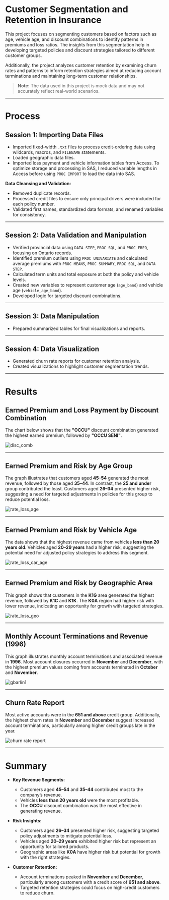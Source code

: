 # Customer Segmentation and Retention in Insurance

This project focuses on segmenting customers based on factors such as age, vehicle age, and discount combinations to identify patterns in premiums and loss ratios. The insights from this segmentation help in developing targeted policies and discount strategies tailored to different customer groups.

Additionally, the project analyzes customer retention by examining churn rates and patterns to inform retention strategies aimed at reducing account terminations and maintaining long-term customer relationships.

> **Note:** The data used in this project is mock data and may not accurately reflect real-world scenarios.

---

# **Process**

## **Session 1: Importing Data Files**
- Imported fixed-width `.txt` files to process credit-ordering data using wildcards, macros, and `FILENAME` statements.  
- Loaded geographic data files.  
- Imported loss payment and vehicle information tables from Access. To optimize storage and processing in SAS, I reduced variable lengths in Access before using `PROC IMPORT` to load the data into SAS.

**Data Cleansing and Validation:**  
- Removed duplicate records.  
- Processed credit files to ensure only principal drivers were included for each policy number.  
- Validated first names, standardized data formats, and renamed variables for consistency.

---

## **Session 2: Data Validation and Manipulation**
- Verified provincial data using `DATA STEP`, `PROC SQL`, and `PROC FREQ`, focusing on Ontario records.  
- Identified premium outliers using `PROC UNIVARIATE` and calculated average premiums with `PROC MEANS`, `PROC SUMMARY`, `PROC SQL`, and `DATA STEP`.  
- Calculated term units and total exposure at both the policy and vehicle levels.  
- Created new variables to represent customer age (`age_band`) and vehicle age (`vehicle_age_band`).  
- Developed logic for targeted discount combinations.

---

## **Session 3: Data Manipulation**  
- Prepared summarized tables for final visualizations and reports.

---

## **Session 4: Data Visualization**  
- Generated churn rate reports for customer retention analysis.  
- Created visualizations to highlight customer segmentation trends.

---

# **Results**

## **Earned Premium and Loss Payment by Discount Combination**  
The chart below shows that the **"OCCU"** discount combination generated the highest earned premium, followed by **"OCCU SENI"**.

![disc_comb](https://github.com/user-attachments/assets/1ccab646-1b1a-48ae-a665-300285ea03ee)

---

## **Earned Premium and Risk by Age Group**  
The graph illustrates that customers aged **45–54** generated the most revenue, followed by those aged **35–44**. In contrast, the **25 and under** group contributed the least. Customers aged **26–34** presented higher risk, suggesting a need for targeted adjustments in policies for this group to reduce potential loss.

![rate_loss_age](https://github.com/user-attachments/assets/5eb8c555-d2f7-492a-ac27-3e4f2e862d28)

---

## **Earned Premium and Risk by Vehicle Age**  
The data shows that the highest revenue came from vehicles **less than 20 years old**. Vehicles aged **20–29 years** had a higher risk, suggesting the potential need for adjusted policy strategies to address this segment.

![rate_loss_car_age](https://github.com/user-attachments/assets/0581a05b-d2e1-429f-94e6-2ec5584bd9f0)

---

## **Earned Premium and Risk by Geographic Area**  
This graph shows that customers in the **K1G** area generated the highest revenue, followed by **K1C** and **K1K**. The **K0A** region had higher risk with lower revenue, indicating an opportunity for growth with targeted strategies.

![rate_loss_geo](https://github.com/user-attachments/assets/21110c8a-15b6-43b8-b4af-7db27dbc9ea1)

---

## **Monthly Account Terminations and Revenue (1996)**  
This graph illustrates monthly account terminations and associated revenue in **1996**. Most account closures occurred in **November** and **December**, with the highest premium values coming from accounts terminated in **October** and **November**.

![gbarlin1](https://github.com/user-attachments/assets/14dc2df7-14b9-40da-8f10-973e6c9abbe3)

---

## **Churn Rate Report**  
Most active accounts were in the **651 and above** credit group. Additionally, the highest churn rates in **November** and **December** suggest increased account terminations, particularly among higher credit groups late in the year.

![churn rate report](https://github.com/user-attachments/assets/8fc131ea-a007-4677-8859-108310c5369d)

---

# **Summary**

- **Key Revenue Segments:**  
  - Customers aged **45–54** and **35–44** contributed most to the company’s revenue.  
  - Vehicles **less than 20 years old** were the most profitable.  
  - The **OCCU** discount combination was the most effective in generating revenue.  

- **Risk Insights:**  
  - Customers aged **26–34** presented higher risk, suggesting targeted policy adjustments to mitigate potential loss.  
  - Vehicles aged **20–29 years** exhibited higher risk but represent an opportunity for tailored products.  
  - Geographic areas like **K0A** have higher risk but potential for growth with the right strategies.  

- **Customer Retention:**  
  - Account terminations peaked in **November** and **December**, particularly among customers with a credit score of **651 and above**.  
  - Targeted retention strategies could focus on high-credit customers to reduce churn.
